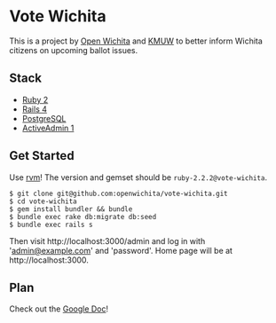 # Vote Wichita

This is a project by [Open Wichita](http://openwichita.com) and
[KMUW](http://kmuw.org) to better inform Wichita citizens on upcoming ballot
issues.

## Stack

* [Ruby 2](https://www.ruby-lang.org/)
* [Rails 4](http://rubyonrails.org/)
* [PostgreSQL](http://www.postgresql.org/)
* [ActiveAdmin 1](http://activeadmin.info/)

## Get Started

Use [rvm](https://rvm.io)! The version and gemset should be
`ruby-2.2.2@vote-wichita`.

```
$ git clone git@github.com:openwichita/vote-wichita.git
$ cd vote-wichita
$ gem install bundler && bundle
$ bundle exec rake db:migrate db:seed
$ bundle exec rails s
```

Then visit http://localhost:3000/admin and log in with 'admin@example.com' and
'password'. Home page will be at http://localhost:3000.

## Plan

Check out the [Google Doc](https://docs.google.com/document/d/1jNYCD8m_1YxIYnLgm3F01IecrxyWRLYnijbx1kywqN8/edit)!
